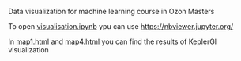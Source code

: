 Data visualization for machine learning course in Ozon Masters

To open [visualisation.ipynb](visualisation.ipynb) ypu can use https://nbviewer.jupyter.org/

In [map1.html](map1.html) and [map4.html](map4.html) you can find the results of KeplerGl visualization
